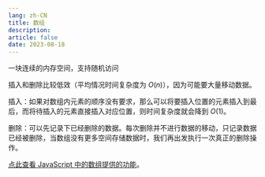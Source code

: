 ```yaml
---
lang: zh-CN
title: 数组
description:
article: false
date: 2023-08-18
---
```


一块连续的内存空间，支持随机访问

插入和删除比较低效（平均情况时间复杂度为 $O(n)$），因为可能要大量移动数据。

插入：如果对数组内元素的顺序没有要求，那么可以将要插入位置的元素插入到最后，而将待插入的元素直接插入对应位置，则时间复杂度就会降到 $O(1)$。

删除：可以先记录下已经删除的数据。每次删除并不进行数据的移动，只记录数据已经被删除，当数组没有更多空间存储数据时，我们再出发执行一次真正的删除操作。

[点此查看 JavaScript 中的数组提供的功能](/post/js-array.md)。
